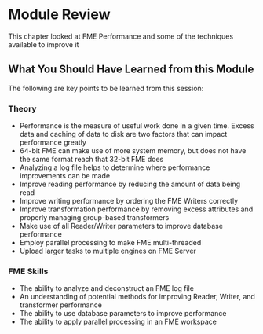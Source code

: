 # Module Review

This chapter looked at FME Performance and some of the techniques available to improve it

## What You Should Have Learned from this Module ##

The following are key points to be learned from this session: 

### Theory ###

- Performance is the measure of useful work done in a given time. Excess data and caching of data to disk are two factors that can impact performance greatly
- 64-bit FME can make use of more system memory, but does not have the same format reach that 32-bit FME does
- Analyzing a log file helps to determine where performance improvements can be made
- Improve reading performance by reducing the amount of data being read
- Improve writing performance by ordering the FME Writers correctly
- Improve transformation performance by removing excess attributes and properly managing group-based transformers
- Make use of all Reader/Writer parameters to improve database performance
- Employ parallel processing to make FME multi-threaded
- Upload larger tasks to multiple engines on FME Server 

### FME Skills ###

- The ability to analyze and deconstruct an FME log file
- An understanding of potential methods for improving Reader, Writer, and transformer performance
- The ability to use database parameters to improve performance
- The ability to apply parallel processing in an FME workspace